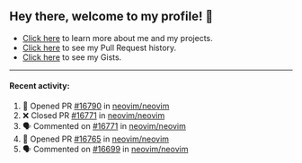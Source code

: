 ## Hey there, welcome to my profile! 👋

- [Click here](https://seandewar.github.io/) to learn more about me and my projects.
- [Click here](https://github.com/search?p=1&q=author%3Aseandewar+is%3Apr) to see my Pull Request history.
- [Click here](https://gist.github.com/seandewar) to see my Gists.

---

#### Recent activity:

<!--START_SECTION:activity-->
1. 💪 Opened PR [#16790](https://github.com/neovim/neovim/pull/16790) in [neovim/neovim](https://github.com/neovim/neovim)
2. ❌ Closed PR [#16771](https://github.com/neovim/neovim/pull/16771) in [neovim/neovim](https://github.com/neovim/neovim)
3. 🗣 Commented on [#16771](https://github.com/neovim/neovim/issues/16771) in [neovim/neovim](https://github.com/neovim/neovim)
4. 💪 Opened PR [#16765](https://github.com/neovim/neovim/pull/16765) in [neovim/neovim](https://github.com/neovim/neovim)
5. 🗣 Commented on [#16699](https://github.com/neovim/neovim/issues/16699) in [neovim/neovim](https://github.com/neovim/neovim)
<!--END_SECTION:activity-->
